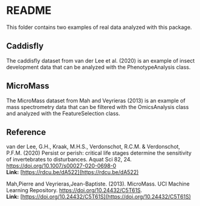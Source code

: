 # README

This folder contains two examples of real data analyzed with this package.

## Caddisfly

The caddisfly dataset from van der Lee et al. (2020) is an example of insect development data that can be analyzed with the PhenotypeAnalysis class.


## MicroMass

The MicroMass dataset from Mah and Veyrieras (2013) is an example of mass spectrometry data that can be filtered with the OmicsAnalysis class and analyzed with the FeatureSelection class.


## Reference 

van der Lee, G.H., Kraak, M.H.S., Verdonschot, R.C.M. & Verdonschot, P.F.M. (2020) Persist or perish: critical life stages determine the sensitivity of invertebrates to disturbances. Aquat Sci 82, 24. https://doi.org/10.1007/s00027-020-0698-0 <br>
**Link:** [https://rdcu.be/dA522](https://rdcu.be/dA522)

Mah,Pierre and Veyrieras,Jean-Baptiste. (2013). MicroMass. UCI Machine Learning Repository. https://doi.org/10.24432/C5T61S. <br>
**Link:** [https://doi.org/10.24432/C5T61S](https://doi.org/10.24432/C5T61S)



